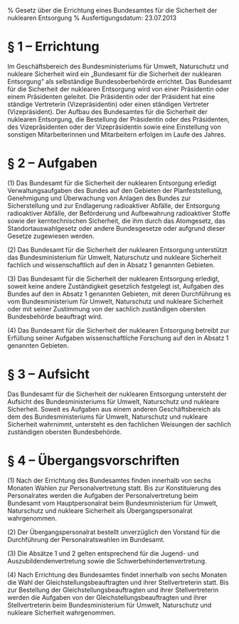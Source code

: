 % Gesetz über die Errichtung eines Bundesamtes für die Sicherheit der nuklearen Entsorgung
% Ausfertigungsdatum: 23.07.2013
 
# § 1 – Errichtung

Im Geschäftsbereich des Bundesministeriums für Umwelt, Naturschutz und nukleare Sicherheit wird ein „Bundesamt für die Sicherheit der nuklearen Entsorgung“ als selbständige Bundesoberbehörde errichtet. Das Bundesamt für die Sicherheit der nuklearen Entsorgung wird von einer Präsidentin oder einem Präsidenten geleitet. Die Präsidentin oder der Präsident hat eine ständige Vertreterin (Vizepräsidentin) oder einen ständigen Vertreter (Vizepräsident). Der Aufbau des Bundesamtes für die Sicherheit der nuklearen Entsorgung, die Bestellung der Präsidentin oder des Präsidenten, des Vizepräsidenten oder der Vizepräsidentin sowie eine Einstellung von sonstigen Mitarbeiterinnen und Mitarbeitern erfolgen im Laufe des Jahres.

# § 2 – Aufgaben

(1) Das Bundesamt für die Sicherheit der nuklearen Entsorgung erledigt Verwaltungsaufgaben des Bundes auf den Gebieten der Planfeststellung, Genehmigung und Überwachung von Anlagen des Bundes zur Sicherstellung und zur Endlagerung radioaktiver Abfälle, der Entsorgung radioaktiver Abfälle, der Beförderung und Aufbewahrung radioaktiver Stoffe sowie der kerntechnischen Sicherheit, die ihm durch das Atomgesetz, das Standortauswahlgesetz oder andere Bundesgesetze oder aufgrund dieser Gesetze zugewiesen werden.

(2) Das Bundesamt für die Sicherheit der nuklearen Entsorgung unterstützt das Bundesministerium für Umwelt, Naturschutz und nukleare Sicherheit fachlich und wissenschaftlich auf den in Absatz 1 genannten Gebieten.

(3) Das Bundesamt für die Sicherheit der nuklearen Entsorgung erledigt, soweit keine andere Zuständigkeit gesetzlich festgelegt ist, Aufgaben des Bundes auf den in Absatz 1 genannten Gebieten, mit deren Durchführung es vom Bundesministerium für Umwelt, Naturschutz und nukleare Sicherheit oder mit seiner Zustimmung von der sachlich zuständigen obersten Bundesbehörde beauftragt wird.

(4) Das Bundesamt für die Sicherheit der nuklearen Entsorgung betreibt zur Erfüllung seiner Aufgaben wissenschaftliche Forschung auf den in Absatz 1 genannten Gebieten.

# § 3 – Aufsicht

Das Bundesamt für die Sicherheit der nuklearen Entsorgung untersteht der Aufsicht des Bundesministeriums für Umwelt, Naturschutz und nukleare Sicherheit. Soweit es Aufgaben aus einem anderen Geschäftsbereich als dem des Bundesministeriums für Umwelt, Naturschutz und nukleare Sicherheit wahrnimmt, untersteht es den fachlichen Weisungen der sachlich zuständigen obersten Bundesbehörde.

# § 4 – Übergangsvorschriften

(1) Nach der Errichtung des Bundesamtes finden innerhalb von sechs Monaten Wahlen zur Personalvertretung statt. Bis zur Konstituierung des Personalrates werden die Aufgaben der Personalvertretung beim Bundesamt vom Hauptpersonalrat beim Bundesministerium für Umwelt, Naturschutz und nukleare Sicherheit als Übergangspersonalrat wahrgenommen.

(2) Der Übergangspersonalrat bestellt unverzüglich den Vorstand für die Durchführung der Personalratswahlen im Bundesamt.

(3) Die Absätze 1 und 2 gelten entsprechend für die Jugend- und Auszubildendenvertretung sowie die Schwerbehindertenvertretung.

(4) Nach Errichtung des Bundesamtes findet innerhalb von sechs Monaten die Wahl der Gleichstellungsbeauftragten und ihrer Stellvertreterin statt. Bis zur Bestellung der Gleichstellungsbeauftragten und ihrer Stellvertreterin werden die Aufgaben von der Gleichstellungsbeauftragten und ihrer Stellvertreterin beim Bundesministerium für Umwelt, Naturschutz und nukleare Sicherheit wahrgenommen.
